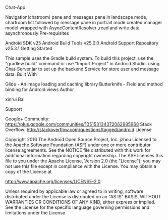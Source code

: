 Chat-App

Navigation(chatroom) pane and messages pane in landscape mode, chartroom list followed by message pane in portrait mode
created manager model wrapped with AsyncContentResolver ,read and write data asynchronously
Pre-requisites

Android SDK v25
Android Build Tools v25.0.0
Android Support Repository v25.3.1
Getting Started

This sample uses the Gradle build system. To build this project, use the "gradlew build" command or use "Import Project" in Android Studio.
using Chat-Server.jar to set up the backend Service for store user and message data.
Built With

Glide - An image loading and caching library
Butterknife - Field and method binding for Android views
Author

xinrui Bai

Support

Google+ Community: https://plus.google.com/communities/105153134372062985968
Stack Overflow: http://stackoverflow.com/questions/tagged/android
License

Copyright 2016 The Android Open Source Project, Inc. jzhou Licensed to the Apache Software Foundation (ASF) under one or more contributor license agreements. See the NOTICE file distributed with this work for additional information regarding copyright ownership. The ASF licenses this file to you under the Apache License, Version 2.0 (the "License"); you may not use this file except in compliance with the License. You may obtain a copy of the License at

http://www.apache.org/licenses/LICENSE-2.0

Unless required by applicable law or agreed to in writing, software distributed under the License is distributed on an "AS IS" BASIS, WITHOUT WARRANTIES OR CONDITIONS OF ANY KIND, either express or implied. See the License for the specific language governing permissions and limitations under the License.

